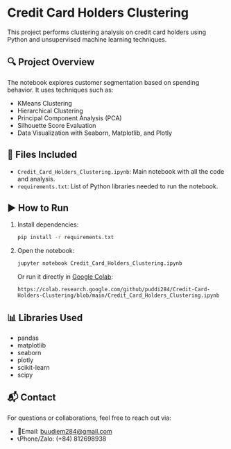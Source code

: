 # Credit Card Holders Clustering

This project performs clustering analysis on credit card holders using Python and unsupervised machine learning techniques.

## 🔍 Project Overview

The notebook explores customer segmentation based on spending behavior. It uses techniques such as:

- KMeans Clustering
- Hierarchical Clustering
- Principal Component Analysis (PCA)
- Silhouette Score Evaluation
- Data Visualization with Seaborn, Matplotlib, and Plotly

## 📁 Files Included

- `Credit_Card_Holders_Clustering.ipynb`: Main notebook with all the code and analysis.
- `requirements.txt`: List of Python libraries needed to run the notebook.

## ▶️ How to Run

1. Install dependencies:
   ```bash
   pip install -r requirements.txt
   ```

2. Open the notebook:
   ```bash
   jupyter notebook Credit_Card_Holders_Clustering.ipynb
   ```

   Or run it directly in [Google Colab](https://colab.research.google.com/):

   ```
   https://colab.research.google.com/github/puddi284/Credit-Card-Holders-Clustering/blob/main/Credit_Card_Holders_Clustering.ipynb
   ```

## 📊 Libraries Used

- pandas
- matplotlib
- seaborn
- plotly
- scikit-learn
- scipy

## 📬 Contact

For questions or collaborations, feel free to reach out via:
- 📧Email: buudiem284@gmail.com
- 📞Phone/Zalo: (+84) 812698938
